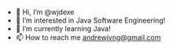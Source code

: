 - 👋 Hi, I’m @wjdexe
- 👀 I’m interested in Java Software Engineering!
- 🌱 I’m currently learning Java!
- 📫 How to reach me andrewjvng@gmail.com

<!---
wjdexe/wjdexe is a ✨ special ✨ repository because its `README.md` (this file) appears on your GitHub profile.
You can click the Preview link to take a look at your changes.
--->
